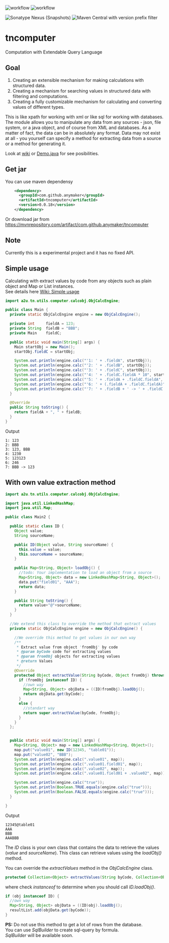![workflow](https://github.com/anymaker/tncomputer/actions/workflows/test.yml/badge.svg)
![workflow](https://github.com/anymaker/tncomputer/actions/workflows/publish-release.yml/badge.svg)

![Sonatype Nexus (Snapshots)](https://img.shields.io/nexus/s/com.github.anymaker/tncomputer?server=https%3A%2F%2Foss.sonatype.org)
![Maven Central with version prefix filter](https://img.shields.io/maven-central/v/com.github.anymaker/tncomputer/0)

# tncomputer
Computation with Extendable Query Language

## Goal
1. Creating an extensible mechanism for making calculations with structured data.
2. Creating a mechanism for searching values in structured data with filtering and computations.
3. Creating a fully customizable mechanism for calculating and converting values of different types.

This is like xpath for working with xml or like sql for working with databases. \
The module allows you to manipulate any data from any sources - json, file system, or a java object, and of course from XML and databases.
As a matter of fact, the data can be in absolutely any format.
Data may not exist at all - you yourself can specify a method for extracting data from a source or a method for generating it.


Look at [wiki](https://github.com/anymaker/tncomputer/wiki)
or [Demo.java](https://github.com/anymaker/tncomputer/blob/master/test/a2u/tn/utils/computer/Demo.java)
for see posibilities.


## Get jar
You can use maven dependensy
```xml
    <dependency>
      <groupId>com.github.anymaker</groupId>
      <artifactId>tncomputer</artifactId>
      <version>0.0.18</version>
    </dependency>
```
Or download jar from https://mvnrepository.com/artifact/com.github.anymaker/tncomputer


## Note
Currently this is a experimental project and it has no fixed API.

## Simple usage
Calculating with extract values by code from any objects such as plain object and Map or List instances. \
See details here [Wiki: Simple usage](https://github.com/anymaker/tncomputer/wiki/Simple-usage)

```java
import a2u.tn.utils.computer.calcobj.ObjCalcEngine;

public class Main {
  private static ObjCalcEngine engine = new ObjCalcEngine();

  private int     fieldA = 123;
  private String  fieldB = "BBB";
  private Main    fieldC;

  public static void main(String[] args) {
    Main startObj = new Main();
    startObj.fieldC = startObj;

    System.out.println(engine.calc("'1: ' + .fieldA", startObj));
    System.out.println(engine.calc("'2: ' + .fieldB", startObj));
    System.out.println(engine.calc("'3: ' + .fieldC", startObj));
    System.out.println(engine.calc("'4: ' + .fieldC.fieldA * 10", startObj));
    System.out.println(engine.calc("'5: ' + .fieldA + .fieldC.fieldA", startObj));
    System.out.println(engine.calc("'6: ' + (.fieldA + .fieldC.fieldA)", startObj));
    System.out.println(engine.calc("'7: ' + .fieldB + ' -> ' + .fieldC.fieldA", startObj));
  }

  @Override
  public String toString() {
    return fieldA + ", " + fieldB;
  }
}
```
Output
```
1: 123
2: BBB
3: 123, BBB
4: 1230
5: 123123
6: 246
7: BBB -> 123
```

## With own value extraction method

```java
import a2u.tn.utils.computer.calcobj.ObjCalcEngine;

import java.util.LinkedHashMap;
import java.util.Map;

public class Main2 {

  public static class ID {
    Object value;
    String sourceName;

    public ID(Object value, String sourceName) {
      this.value = value;
      this.sourceName = sourceName;
    }

    public Map<String, Object> loadObj() {
      //todo: Your implementation to load an object from a source
      Map<String, Object> data = new LinkedHashMap<String, Object>();
      data.put("field01", "AAA");
      return data;
    }

    public String toString() {
      return value+"@"+sourceName;
    }
  }

  //We extend this class to override the method that extract values
  private static ObjCalcEngine engine = new ObjCalcEngine() {

    //We override this method to get values in our own way
    /**
     * Extract value from object 'fromObj' by code
     * @param byCode code for extracting values
     * @param fromObj objects for extracting values
     * @return Values
     */
    @Override
    protected Object extractValue(String byCode, Object fromObj) throws Exception {
      if (fromObj instanceof ID) {
        //own way
        Map<String, Object> objData = ((ID)fromObj).loadObj();
        return objData.get(byCode);
      }
      else {
        //standart way
        return super.extractValue(byCode, fromObj);
      }
    }
  };


  public static void main(String[] args) {
    Map<String, Object> map = new LinkedHashMap<String, Object>();
    map.put("value01", new ID(12345, "table01"));
    map.put("value02", "BBB");
    System.out.println(engine.calc(".value01", map));
    System.out.println(engine.calc(".value01.field01", map));
    System.out.println(engine.calc(".value02", map));
    System.out.println(engine.calc(".value01.field01 + .value02", map));

    System.out.println(engine.calc("true"));
    System.out.println(Boolean.TRUE.equals(engine.calc("true")));
    System.out.println(Boolean.FALSE.equals(engine.calc("true")));
  }

}
```
Output
```
12345@table01
AAA
BBB
AAABBB
```

The *ID* class is your own class that contains the data to retrieve the values ​​(*value* and *sourceName*).
This class can retrieve values ​​using the *loadObj()* method.

You can override the *extractValues* method in the *ObjCalcEngine* class.
```java
protected Collection<Object> extractValues(String byCode, Collection<Object> fromObjList)
```
where check *instanceof* to determine when you should call *ID.loadObj()*.
```java
if (obj instanceof ID) {
  //own way
  Map<String, Object> objData = ((ID)obj).loadObj();
  resultList.add(objData.get(byCode));
}
```

**PS:** Do not use this method to get a lot of rows from the database. \
You can use *SqlBuilder* to create sql-query by formula. \
*SqlBuilder* will be available soon.